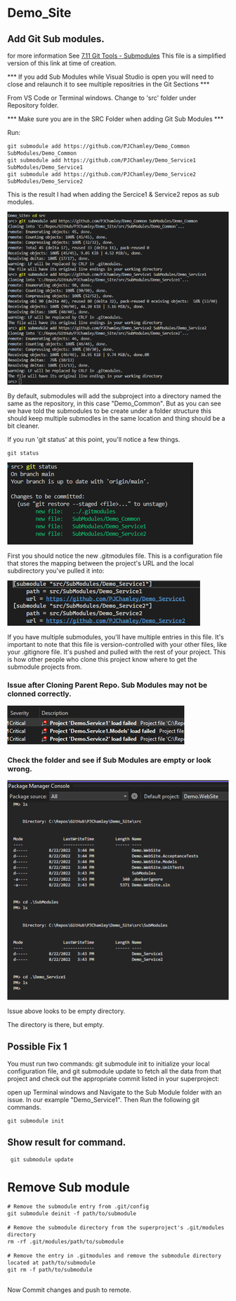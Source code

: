 # Demo_Site

## Add Git Sub modules.
for more information See [7.11 Git Tools - Submodules](https://git-scm.com/book/en/v2/Git-Tools-Submodules)
This file is a simplified version of this link at time of creation.


*** If you add Sub Modules while Visual Studio is open you will need to close and relaunch it to see multiple repositries in the Git Sections ***


From VS Code or Terminal windows.
Change to 'src' folder under Repository folder.

*** Make sure you are in the SRC Folder when adding Git Sub Modules ***

Run:
```
git submodule add https://github.com/PJChamley/Demo_Common SubModules/Demo_Common
git submodule add https://github.com/PJChamley/Demo_Service1 SubModules/Demo_Service1
git submodule add https://github.com/PJChamley/Demo_Service2 SubModules/Demo_Service2
```

This is the result I had when adding the Sercice1 & Service2 repos as sub modules.

![image.png](/.readmemd/git.submodules/add.submodule.command.result.png)

By default, submodules will add the subproject into a directory named the same as the repository, in this case "Demo_Common". But as you can see we have told the submodules to be create under a folder structure this should keep multiple submodles in the same location and thing should be a bit cleaner.

If you run 'git status' at this point, you'll notice a few things.
```
git status
```
![image.png](/.readmemd/git.submodules/git.status.command.after.just.adding.submodule.png)



First you should notice the new .gitmodules file. This is a configuration file that stores the mapping between the project's URL and the local subdirectory you've pulled it into:

![image.png](/.readmemd/git.submodules/.gitmodules.example.content.png)

If you have multiple submodules, you'll have multiple entries in this file. It's important to note that this file is version-controlled with your other files, like your .gitignore file. It's pushed and pulled with the rest of your project. This is how other people who clone this project know where to get the submodule projects from.



### Issue after Cloning Parent Repo. Sub Modules may not be clonned correctly.

![image.png](/.readmemd/git.submodules/git.error1.png)


### Check the folder and see if Sub Modules are empty or look wrong.

![image.png](/.readmemd/git.submodules/git.error2.png)

Issue above looks to be empty directory.

The directory is there, but empty. 



## Possible Fix 1
You must run two commands: git submodule init to initialize your local configuration file, and git submodule update to fetch all the data from that project and check out the appropriate commit listed in your superproject:

open up Terminal windows and Navigate to the Sub Module folder with an issue. In our example "Demo_Service1".
Then Run the following git commands.

```
git submodule init
```
 ## Show result for command.

```
 git submodule update
```


# Remove Sub module

```
# Remove the submodule entry from .git/config
git submodule deinit -f path/to/submodule

# Remove the submodule directory from the superproject's .git/modules directory
rm -rf .git/modules/path/to/submodule

# Remove the entry in .gitmodules and remove the submodule directory located at path/to/submodule
git rm -f path/to/submodule


```

Now Commit changes and push to remote.
